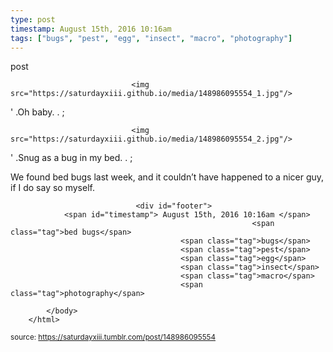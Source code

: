 ```yaml
---
type: post
timestamp: August 15th, 2016 10:16am
tags: ["bugs", "pest", "egg", "insect", "macro", "photography"]
---
```

post


                               <img src="https://saturdayxiii.github.io/media/148986095554_1.jpg"/>
                           

                                                           
' .Oh baby.  . 
;
                                                                                                                           

                               <img src="https://saturdayxiii.github.io/media/148986095554_2.jpg"/>
                           

                                                           
' .Snug as a bug in my bed.  . 
;
                                                                                                                      
We found bed bugs last week, and it couldn’t have happened to a nicer guy, if I do say so myself.
 
                                    
                
                
                
                
                                <div id="footer">
                <span id="timestamp"> August 15th, 2016 10:16am </span>
                                                          <span class="tag">bed bugs</span>
                                          <span class="tag">bugs</span>
                                          <span class="tag">pest</span>
                                          <span class="tag">egg</span>
                                          <span class="tag">insect</span>
                                          <span class="tag">macro</span>
                                          <span class="tag">photography</span>
                                                    
            </body>
        </html>

        
<small>source: https://saturdayxiii.tumblr.com/post/148986095554</small>